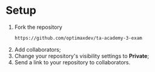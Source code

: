 # Setup
1. Fork the repository
    ```bash
    https://github.com/optimaxdev/ta-academy-3-exam
    ```
2. Add collaborators;
3. Change your repository's visibility settings to **Private**;
4. Send a link to your repository to collaborators.
